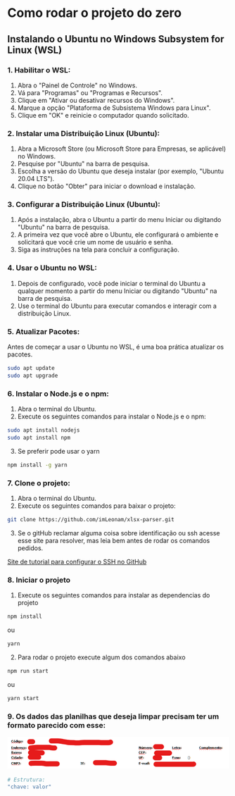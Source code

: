 # Como rodar o projeto do zero

## Instalando o Ubuntu no Windows Subsystem for Linux (WSL)

### 1. Habilitar o WSL:

1. Abra o "Painel de Controle" no Windows.
2. Vá para "Programas" ou "Programas e Recursos".
3. Clique em "Ativar ou desativar recursos do Windows".
4. Marque a opção "Plataforma de Subsistema Windows para Linux".
5. Clique em "OK" e reinicie o computador quando solicitado.

### 2. Instalar uma Distribuição Linux (Ubuntu):

1. Abra a Microsoft Store (ou Microsoft Store para Empresas, se aplicável) no Windows.
2. Pesquise por "Ubuntu" na barra de pesquisa.
3. Escolha a versão do Ubuntu que deseja instalar (por exemplo, "Ubuntu 20.04 LTS").
4. Clique no botão "Obter" para iniciar o download e instalação.

### 3. Configurar a Distribuição Linux (Ubuntu):

1. Após a instalação, abra o Ubuntu a partir do menu Iniciar ou digitando "Ubuntu" na barra de pesquisa.
2. A primeira vez que você abre o Ubuntu, ele configurará o ambiente e solicitará que você crie um nome de usuário e senha.
3. Siga as instruções na tela para concluir a configuração.

### 4. Usar o Ubuntu no WSL:

1. Depois de configurado, você pode iniciar o terminal do Ubuntu a qualquer momento a partir do menu Iniciar ou digitando "Ubuntu" na barra de pesquisa.
2. Use o terminal do Ubuntu para executar comandos e interagir com a distribuição Linux.

### 5. Atualizar Pacotes:

Antes de começar a usar o Ubuntu no WSL, é uma boa prática atualizar os pacotes.

```bash
sudo apt update
sudo apt upgrade
```

### 6. Instalar o Node.js e o npm:

1. Abra o terminal do Ubuntu.
2. Execute os seguintes comandos para instalar o Node.js e o npm:

```bash
sudo apt install nodejs
sudo apt install npm
```

3. Se preferir pode usar o yarn

```bash
npm install -g yarn
```

### 7. Clone o projeto:

1. Abra o terminal do Ubuntu.
2. Execute os seguintes comandos para baixar o projeto:

```bash
git clone https://github.com/imLeonam/xlsx-parser.git
```

3. Se o gitHub reclamar alguma coisa sobre identificação ou ssh acesse esse site para resolver, mas leia bem antes de rodar os comandos pedidos.

[Site de tutorial para configurar o SSH no GitHub](https://www.theserverside.com/blog/Coffee-Talk-Java-News-Stories-and-Opinions/GitHub-SSH-Key-Setup-Config-Ubuntu-Linux)

### 8. Iniciar o projeto

1. Execute os seguintes comandos para instalar as dependencias do projeto

```bash
npm install
```

ou

```bash
yarn
```

2. Para rodar o projeto execute algum dos comandos abaixo

```bash
npm run start
```

ou

```bash
yarn start
```

### 9. Os dados das planilhas que deseja limpar precisam ter um formato parecido com esse:

![exemplo](public/xlsx-parser-ex.png)

```bash
# Estrutura:
"chave: valor"
```
